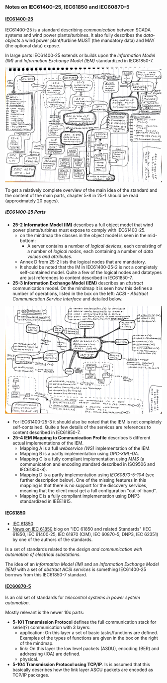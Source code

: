 ### Notes on IEC61400-25, IEC61850 and IEC60870-5

#### [IEC61400-25](https://en.wikipedia.org/wiki/IEC_61400-25)

IEC61400-25 is a standard describing *communication* between SCADA systems and wind power plants/turbines. It also fully describes the *data-objects* a wind power plant/turbine MUST (the mandatory data) and MAY (the optional data) expose.

In large parts IEC61400-25 extends or builds upon the *Information Model (IM)* and *Information Exchange Model (IEM)* standardized in IEC61850-7.

![IEC61400-25](iec61400.jpg)

To get a relatively complete overview of the main idea of the standard and the content of the main parts, chapter 5-8 in 25-1 should be read (approximately 20 pages).

##### IEC61400-25 Parts

* **25-2 Information Model (IM)** describes a full object model that wind power plants/turbines must expose to comply with IEC61400-25.
  * on the mindmap the classes in the object model is seen in the mid-bottom:
    * A server contains a number of *logical devices*, each consisting of a number of *logical nodes*, each containing a number of *data values and attributes*.
  * Annex D from 25-2 lists the logical nodes that are mandatory.
  * It should be noted that the IM in IEC61400-25-2 is not a completely self-contained model. Quite a few of the logical nodes and datatypes are just references to content described in IEC61850-7.
* **25-3 Information Exchange Model (IEM)** describes an *abstract* communication model. On the mindmap it is seen how this defines a number of operations, listed in the box on the left: *ACSI - Abstract Communication Service Interface* and detailed below.

![IEC61400-25-3](iec61400-ACSI.jpg)

  * For IEC61400-25-3 it should also be noted that the IEM is not completely self-contained. Quite a few details of the services are references to content described in IEC61850-7.
* **25-4 IEM Mapping to Communication Profile** describes 5 different actual implementations of the IEM.
  * Mapping A is a full *webservice (WS)* implementation of the IEM.
  * Mapping B is a partly implementation using *OPC-XML-DA*.
  * Mapping C is a fully compliant implementation  using *MMS* (a communication and encoding standard described in ISO9506 and IEC61850-8).
  * Mapping D is a partly implementation using *IEC60870-5-104* (see further description below). One of the missing features in this mapping is that there is no support for the discovery services, meaning that the client must get a full configuration "out-of-band".
  * Mapping E is a fully compliant implementation using DNP3 standardized in IEEE1815.

#### [IEC61850](https://en.wikipedia.org/wiki/IEC_61850)

* [IEC 61850](https://iec61850.dvl.iec.ch/)
* [News on IEC 61850](http://blog.nettedautomation.com/) blog on "IEC 61850 and related Standards" (IEC 61850, IEC 61400-25, IEC 61970 (CIM), IEC 60870-5, DNP3, IEC 62351) by one of the authors of the standards.

Is a set of standards related to the *design and communication with automation of electrical substations*.

The idea of an *Information Model (IM)* and an *Information Exchange Model (IEM)* with a set of *abstract ACSI services* is something IEC61400-25 borrows from this IEC61850-7 standard.

#### [IEC60870-5](https://en.wikipedia.org/wiki/IEC_60870-5)

Is an old set of standards for *telecontrol systems in power system automation*.

Mostly relevant is the newer 10x parts:

* **5-101 Transmission Protocol** defines the full communication stack for seriel(?) communication with 3 layers:
  * application: On this layer a set of basic tasks/functions are defined. Examples of the types of functions are given in the box on the right of the mindmap.
  * link: On this layer the low level packets (ASDU), encoding (BER) and addressing (IOA) are defined.
  * physical.
* **5-104 Transmission Protocol using TCP/IP**. Is is assumed that this basically describes how the link layer ASCU packets are encoded as TCP/IP packages.
